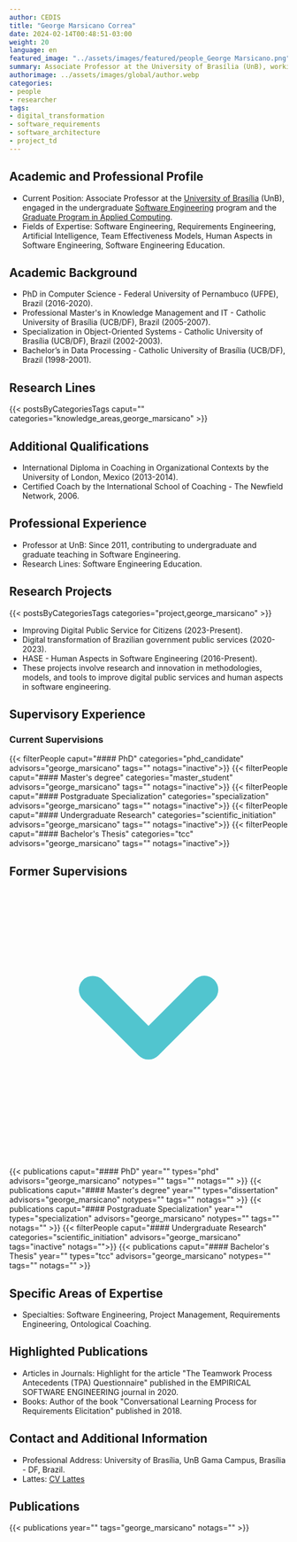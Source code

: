 ```yaml
---
author: CEDIS
title: "George Marsicano Correa"
date: 2024-02-14T00:48:51-03:00
weight: 20
language: en
featured_image: "../assets/images/featured/people_George Marsicano.png"
summary: Associate Professor at the University of Brasília (UnB), working in the undergraduate Software Engineering program and the Graduate Program in Applied Computing.
authorimage: ../assets/images/global/author.webp
categories:
- people
- researcher
tags: 
- digital_transformation
- software_requirements
- software_architecture
- project_td
---
```

## Academic and Professional Profile
- Current Position: Associate Professor at the [University of Brasília](https://www.unb.br/) (UnB), engaged in the undergraduate [Software Engineering](http://software.unb.br/) program and the [Graduate Program in Applied Computing](https://ppca.unb.br/).
- Fields of Expertise: Software Engineering, Requirements Engineering, Artificial Intelligence, Team Effectiveness Models, Human Aspects in Software Engineering, Software Engineering Education.
## Academic Background
- PhD in Computer Science - Federal University of Pernambuco (UFPE), Brazil (2016-2020).
- Professional Master's in Knowledge Management and IT - Catholic University of Brasília (UCB/DF), Brazil (2005-2007).
- Specialization in Object-Oriented Systems - Catholic University of Brasília (UCB/DF), Brazil (2002-2003).
- Bachelor’s in Data Processing - Catholic University of Brasília (UCB/DF), Brazil (1998-2001).
## Research Lines
{{< postsByCategoriesTags caput="" categories="knowledge_areas,george_marsicano" >}}
## Additional Qualifications
- International Diploma in Coaching in Organizational Contexts by the University of London, Mexico (2013-2014).
- Certified Coach by the International School of Coaching - The Newfield Network, 2006.
## Professional Experience
- Professor at UnB: Since 2011, contributing to undergraduate and graduate teaching in Software Engineering.
- Research Lines: Software Engineering Education.
## Research Projects
{{< postsByCategoriesTags categories="project,george_marsicano" >}}
- Improving Digital Public Service for Citizens (2023-Present).
- Digital transformation of Brazilian government public services (2020-2023).
- HASE - Human Aspects in Software Engineering (2016-Present).
- These projects involve research and innovation in methodologies, models, and tools to improve digital public services and human aspects in software engineering.

## Supervisory Experience
### Current Supervisions
{{< filterPeople caput="#### PhD" categories="phd_candidate" advisors="george_marsicano" tags="" notags="inactive">}}
{{< filterPeople caput="#### Master's degree" categories="master_student" advisors="george_marsicano" tags="" notags="inactive">}}
{{< filterPeople caput="#### Postgraduate Specialization" categories="specialization" advisors="george_marsicano" tags="" notags="inactive">}}
{{< filterPeople caput="#### Undergraduate Research" categories="scientific_initiation" advisors="george_marsicano" tags="" notags="inactive">}}
{{< filterPeople caput="#### Bachelor's Thesis" categories="tcc" advisors="george_marsicano" tags="" notags="inactive">}}

<div id="previous-collaborators" x-data="{ showPrevious: false }">
    <h2 id="former-collaborators-title" @click="showPrevious = !showPrevious" class="text-xl font-bold mb-2 cursor-pointer flex items-center text-primary-900">
      Former Supervisions
      <svg :class="{'rotate-0': !showPrevious, 'rotate-180': showPrevious}" class="ml-2 h-5 w-5 transform transition-transform duration-200" xmlns="http://www.w3.org/2000/svg" viewBox="0 0 20 20" fill="#51C5CF"><path fill-rule="evenodd" d="M5.293 7.293a1 1 0 011.414 0L10 10.586l3.293-3.293a1 1 0 111.414 1.414l-4 4a1 1 0 01-1.414 0l-4-4a1 1 0 010-1.414z" clip-rule="evenodd" /></svg>
    </h2>
    <div x-show="showPrevious" x-cloak>
    {{< publications caput="#### PhD" year="" types="phd" advisors="george_marsicano" notypes="" tags="" notags="" >}}
    {{< publications caput="#### Master's degree" year="" types="dissertation" advisors="george_marsicano" notypes="" tags="" notags="" >}}
    {{< publications caput="#### Postgraduate Specialization" year="" types="specialization" advisors="george_marsicano" notypes="" tags="" notags="" >}}
    {{< filterPeople caput="#### Undergraduate Research" categories="scientific_initiation" advisors="george_marsicano" tags="inactive" notags="">}}
    {{< publications caput="#### Bachelor's Thesis" year="" types="tcc" advisors="george_marsicano" notypes="" tags="" notags="" >}}
    </div>
  </div>


## Specific Areas of Expertise
- Specialties: Software Engineering, Project Management, Requirements Engineering, Ontological Coaching.
## Highlighted Publications
- Articles in Journals: Highlight for the article "The Teamwork Process Antecedents (TPA) Questionnaire" published in the EMPIRICAL SOFTWARE ENGINEERING journal in 2020.
- Books: Author of the book "Conversational Learning Process for Requirements Elicitation" published in 2018.
## Contact and Additional Information
- Professional Address: University of Brasília, UnB Gama Campus, Brasília - DF, Brazil.
- Lattes: [CV Lattes](http://lattes.cnpq.br/2317804591146328)

## Publications
{{< publications year="" tags="george_marsicano" notags="" >}}